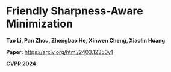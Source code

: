 # Friendly Sharpness-Aware Minimization

**Tao Li, Pan Zhou, Zhengbao He, Xinwen Cheng, Xiaolin Huang**

**Paper:** https://arxiv.org/html/2403.12350v1

**CVPR 2024**
